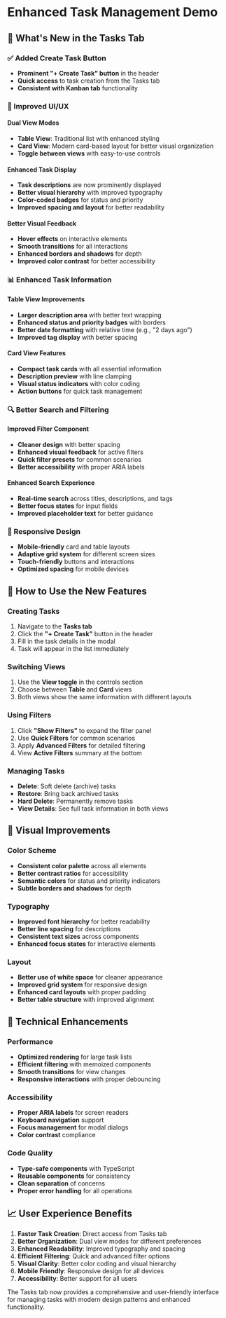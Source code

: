 # Enhanced Task Management Demo

## 🎯 **What's New in the Tasks Tab**

### **✅ Added Create Task Button**
- **Prominent "+ Create Task" button** in the header
- **Quick access** to task creation from the Tasks tab
- **Consistent with Kanban tab** functionality

### **🎨 Improved UI/UX**

#### **Dual View Modes**
- **Table View**: Traditional list with enhanced styling
- **Card View**: Modern card-based layout for better visual organization
- **Toggle between views** with easy-to-use controls

#### **Enhanced Task Display**
- **Task descriptions** are now prominently displayed
- **Better visual hierarchy** with improved typography
- **Color-coded badges** for status and priority
- **Improved spacing and layout** for better readability

#### **Better Visual Feedback**
- **Hover effects** on interactive elements
- **Smooth transitions** for all interactions
- **Enhanced borders and shadows** for depth
- **Improved color contrast** for better accessibility

### **📊 Enhanced Task Information**

#### **Table View Improvements**
- **Larger description area** with better text wrapping
- **Enhanced status and priority badges** with borders
- **Better date formatting** with relative time (e.g., "2 days ago")
- **Improved tag display** with better spacing

#### **Card View Features**
- **Compact task cards** with all essential information
- **Description preview** with line clamping
- **Visual status indicators** with color coding
- **Action buttons** for quick task management

### **🔍 Better Search and Filtering**

#### **Improved Filter Component**
- **Cleaner design** with better spacing
- **Enhanced visual feedback** for active filters
- **Quick filter presets** for common scenarios
- **Better accessibility** with proper ARIA labels

#### **Enhanced Search Experience**
- **Real-time search** across titles, descriptions, and tags
- **Better focus states** for input fields
- **Improved placeholder text** for better guidance

### **📱 Responsive Design**
- **Mobile-friendly** card and table layouts
- **Adaptive grid system** for different screen sizes
- **Touch-friendly** buttons and interactions
- **Optimized spacing** for mobile devices

## 🚀 **How to Use the New Features**

### **Creating Tasks**
1. Navigate to the **Tasks tab**
2. Click the **"+ Create Task"** button in the header
3. Fill in the task details in the modal
4. Task will appear in the list immediately

### **Switching Views**
1. Use the **View toggle** in the controls section
2. Choose between **Table** and **Card** views
3. Both views show the same information with different layouts

### **Using Filters**
1. Click **"Show Filters"** to expand the filter panel
2. Use **Quick Filters** for common scenarios
3. Apply **Advanced Filters** for detailed filtering
4. View **Active Filters** summary at the bottom

### **Managing Tasks**
- **Delete**: Soft delete (archive) tasks
- **Restore**: Bring back archived tasks
- **Hard Delete**: Permanently remove tasks
- **View Details**: See full task information in both views

## 🎨 **Visual Improvements**

### **Color Scheme**
- **Consistent color palette** across all elements
- **Better contrast ratios** for accessibility
- **Semantic colors** for status and priority indicators
- **Subtle borders and shadows** for depth

### **Typography**
- **Improved font hierarchy** for better readability
- **Better line spacing** for descriptions
- **Consistent text sizes** across components
- **Enhanced focus states** for interactive elements

### **Layout**
- **Better use of white space** for cleaner appearance
- **Improved grid system** for responsive design
- **Enhanced card layouts** with proper padding
- **Better table structure** with improved alignment

## 🔧 **Technical Enhancements**

### **Performance**
- **Optimized rendering** for large task lists
- **Efficient filtering** with memoized components
- **Smooth transitions** for view changes
- **Responsive interactions** with proper debouncing

### **Accessibility**
- **Proper ARIA labels** for screen readers
- **Keyboard navigation** support
- **Focus management** for modal dialogs
- **Color contrast** compliance

### **Code Quality**
- **Type-safe components** with TypeScript
- **Reusable components** for consistency
- **Clean separation** of concerns
- **Proper error handling** for all operations

## 📈 **User Experience Benefits**

1. **Faster Task Creation**: Direct access from Tasks tab
2. **Better Organization**: Dual view modes for different preferences
3. **Enhanced Readability**: Improved typography and spacing
4. **Efficient Filtering**: Quick and advanced filter options
5. **Visual Clarity**: Better color coding and visual hierarchy
6. **Mobile Friendly**: Responsive design for all devices
7. **Accessibility**: Better support for all users

The Tasks tab now provides a comprehensive and user-friendly interface for managing tasks with modern design patterns and enhanced functionality.

